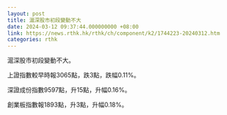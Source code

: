 ```yaml
---
layout: post
title: 滬深股市初段變動不大
date: 2024-03-12 09:37:44.000000000 +08:00
link: https://news.rthk.hk/rthk/ch/component/k2/1744223-20240312.htm
categories: rthk
---
```


滬深股市初段變動不大。

上證指數較早時報3065點，跌3點，跌幅0.11%。

深證成份指數9597點，升15點，升幅0.16%。

創業板指數報1893點，升3點，升幅0.18%。
